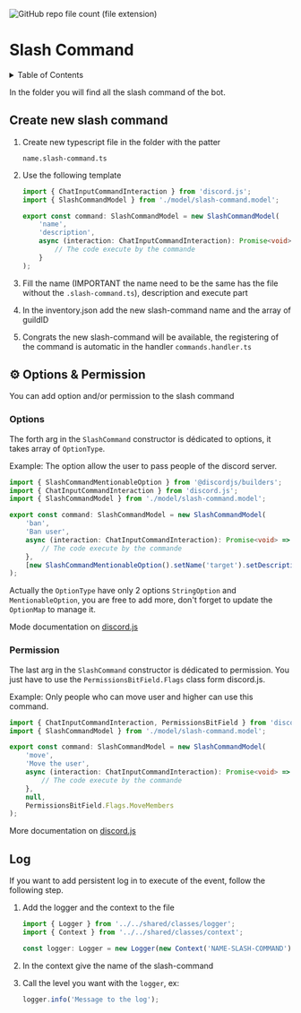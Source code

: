![GitHub repo file count (file extension)](https://img.shields.io/github/directory-file-count/Glassait/freePuntosBot/src%2Fmodule%2Ffeature%2Fslash-commands?type=file&extension=ts&style=flat-square&label=Slash%20Command)

# Slash Command

<details>
  <summary>Table of Contents</summary>
  <ol>
    <li>
      <a href="#create-new-slash-command">Create new slash command</a>
    </li>
    <li>
        <a href="#⚙-options--permission">⚙️ Options & Permission</a>
        <ul>
            <li>
                <a href="#options">Options</a>
            </li>
            <li>
                <a href="#permission">Permission</a>
            </li>
        </ul>
    </li>
    <li>
        <a href="#log">Log</a>    
    </li>
  </ol>
</details>

In the folder you will find all the slash command of the bot.

<p id="createNewSlashCommand"></p>

## Create new slash command

1. Create new typescript file in the folder with the patter
    ```text
    name.slash-command.ts
    ```
2. Use the following template

    ```typescript
    import { ChatInputCommandInteraction } from 'discord.js';
    import { SlashCommandModel } from './model/slash-command.model';

    export const command: SlashCommandModel = new SlashCommandModel(
        'name',
        'description',
        async (interaction: ChatInputCommandInteraction): Promise<void> => {
            // The code execute by the commande
        }
    );
    ```

3. Fill the name (IMPORTANT the name need to be the same has the file without the `.slash-command.ts`), description and execute part
4. In the inventory.json add the new slash-command name and the array of guildID
5. Congrats the new slash-command will be available, the registering of the command is automatic in the handler `commands.handler.ts`

## ⚙️ Options & Permission

You can add option and/or permission to the slash command

### Options

The forth arg in the `SlashCommand` constructor is dédicated to options, it takes array of `OptionType`.

Example: The option allow the user to pass people of the discord server.

```typescript
import { SlashCommandMentionableOption } from '@discordjs/builders';
import { ChatInputCommandInteraction } from 'discord.js';
import { SlashCommandModel } from './model/slash-command.model';

export const command: SlashCommandModel = new SlashCommandModel(
    'ban',
    'Ban user',
    async (interaction: ChatInputCommandInteraction): Promise<void> => {
        // The code execute by the commande
    },
    [new SlashCommandMentionableOption().setName('target').setDescription('The user to ban')]
);
```

Actually the `OptionType` have only 2 options `StringOption` and `MentionableOption`, you are free to add more, don't forget to update the `OptionMap` to manage it.

Mode documentation on [discord.js](https://discordjs.guide/slash-commands/advanced-creation.html#adding-options)

### Permission

The last arg in the `SlashCommand` constructor is dédicated to permission. You just have to use the `PermissionsBitField.Flags` class form discord.js.

Example: Only people who can move user and higher can use this command.

```typescript
import { ChatInputCommandInteraction, PermissionsBitField } from 'discord.js';
import { SlashCommandModel } from './model/slash-command.model';

export const command: SlashCommandModel = new SlashCommandModel(
    'move',
    'Move the user',
    async (interaction: ChatInputCommandInteraction): Promise<void> => {
        // The code execute by the commande
    },
    null,
    PermissionsBitField.Flags.MoveMembers
);
```

More documentation on [discord.js](https://discord.com/developers/docs/topics/permissions#permissions-bitwise-permission-flags)

## Log

If you want to add persistent log in to execute of the event, follow the following step.

1. Add the logger and the context to the file

    ```typescript
    import { Logger } from '../../shared/classes/logger';
    import { Context } from '../../shared/classes/context';

    const logger: Logger = new Logger(new Context('NAME-SLASH-COMMAND'));
    ```

2. In the context give the name of the slash-command
3. Call the level you want with the `logger`, ex:
    ```typescript
    logger.info('Message to the log');
    ```
